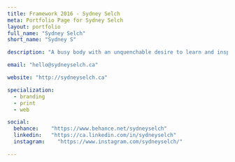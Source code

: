 ```yaml
---
title: Framework 2016 - Sydney Selch
meta: Portfolio Page for Sydney Selch
layout: portfolio
full_name: "Sydney Selch"
short_name: "Sydney S"

description: "A busy body with an unquenchable desire to learn and inspire through design. I love vibrant pops of colour balanced with simplistic design."

email: "hello@sydneyselch.ca"

website: "http://sydneyselch.ca"

specialization:
  - branding
  - print
  - web

social:
  behance:    "https://www.behance.net/sydneyselch"
  linkedin:   "https://ca.linkedin.com/in/sydneyselch"
  instagram:    "https://www.instagram.com/sydneyselch/"

---
```

